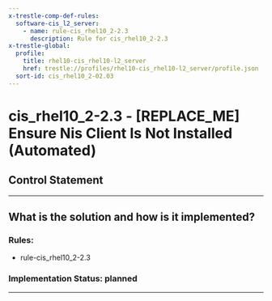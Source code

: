 ```yaml
---
x-trestle-comp-def-rules:
  software-cis_l2_server:
    - name: rule-cis_rhel10_2-2.3
      description: Rule for cis_rhel10_2-2.3
x-trestle-global:
  profile:
    title: rhel10-cis_rhel10-l2_server
    href: trestle://profiles/rhel10-cis_rhel10-l2_server/profile.json
  sort-id: cis_rhel10_2-02.03
---
```


# cis_rhel10_2-2.3 - \[REPLACE_ME\] Ensure Nis Client Is Not Installed (Automated)

## Control Statement

______________________________________________________________________

## What is the solution and how is it implemented?

<!-- For implementation status enter one of: implemented, partial, planned, alternative, not-applicable -->

<!-- Note that the list of rules under ### Rules: is read-only and changes will not be captured after assembly to JSON -->

<!-- Add control implementation description here for control: cis_rhel10_2-2.3 -->

### Rules:

  - rule-cis_rhel10_2-2.3

### Implementation Status: planned

______________________________________________________________________
